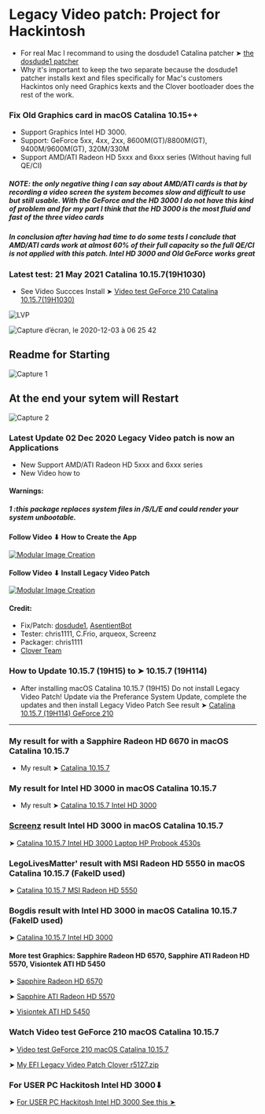 # Legacy Video patch: Project for Hackintosh

- For real Mac I recommand to using the dosdude1 Catalina patcher ➤ [the dosdude1 patcher](https://forums.macrumors.com/threads/macos-10-15-catalina-on-unsupported-macs.2183772/)
- Why it's important to keep the two separate because the dosdude1 patcher installs kext and files specifically for Mac's customers
Hackintos only need Graphics kexts and the Clover bootloader does the rest of the work.


### Fix Old Graphics card in macOS Catalina 10.15++
- Support Graphics Intel HD 3000.
- Support: GeForce 5xx, 4xx, 2xx, 8600M(GT)/8800M(GT), 9400M/9600M(GT), 320M/330M
- Support AMD/ATI Radeon HD 5xxx and 6xxx series (Without having full QE/CI)
##### NOTE: the only negative thing I can say about AMD/ATI cards is that by recording a video screen the system becomes slow and difficult to use but still usable. With the GeForce and the HD 3000 I do not have this kind of problem and for my part I think that the HD 3000 is the most fluid and fast of the three video cards

##### In conclusion after having had time to do some tests I conclude that AMD/ATI cards work at almost 60% of their full capacity so the full QE/CI is not applied with this patch. Intel HD 3000 and Old GeForce works great

### Latest test: 21 May 2021  Catalina 10.15.7(19H1030) 
- See Video Succces Install ➤ [Video test GeForce 210 Catalina 10.15.7(19H1030)](https://youtu.be/HIIGmZV_-Uc)


![LVP](https://user-images.githubusercontent.com/6248794/100799527-37225b00-33f3-11eb-8623-58ffcf844761.png)

![Capture d’écran, le 2020-12-03 à 06 25 42](https://user-images.githubusercontent.com/6248794/101011171-828e5380-3530-11eb-93b9-aa48596ade38.png)

## Readme for Starting
![Capture 1](https://user-images.githubusercontent.com/6248794/101005612-e6178180-352e-11eb-839f-1f235479551b.png)
## At the end your sytem will Restart
![Capture 2](https://user-images.githubusercontent.com/6248794/101005619-e6178180-352e-11eb-8fc4-3975e701f945.png)

### Latest Update 02 Dec 2020 Legacy Video patch is now an Applications
- New Support AMD/ATI Radeon HD 5xxx and 6xxx series 
- New Video how to 

#### Warnings:
##### 1 :this package replaces system files in /S/L/E and could render your system unbootable.

#### Follow Video ⬇ How to Create the App
[![Modular Image Creation](https://user-images.githubusercontent.com/6248794/100969381-06c8e280-3501-11eb-9e11-ad9d734eff3a.png)](https://youtu.be/h18ie8uTulM)
#### Follow Video ⬇ Install Legacy Video Patch
[![Modular Image Creation](https://user-images.githubusercontent.com/6248794/100969381-06c8e280-3501-11eb-9e11-ad9d734eff3a.png)](https://youtu.be/pP-j-RxOths)


#### Credit:
- Fix/Patch: [dosdude1](https://forums.macrumors.com/members/dosdude1.669685/), [AsentientBot](https://forums.macrumors.com/members/asentientbot.1135186/)
- Tester: chris1111, C.Frio, arqueox, Screenz
- Packager: chris1111
- [Clover Team](https://github.com/CloverHackyColor/CloverBootloader)

### How to Update 10.15.7 (19H15) to ➤ 10.15.7 (19H114)
- After installing macOS Catalina 10.15.7 (19H15) Do not install Legacy Video Patch! Update via the Preferance System Update, complete the updates and then install Legacy Video Patch
See result ➤ [Catalina 10.15.7 (19H114) GeForce 210](https://user-images.githubusercontent.com/6248794/104489413-9ac8a800-559d-11eb-955d-f648eec73e6f.png)

 ------------------------------------------------------------------------

### My result for with a Sapphire Radeon HD 6670 in macOS Catalina 10.15.7
- My result ➤ [Catalina 10.15.7](https://user-images.githubusercontent.com/6248794/100957292-2d2e5400-34e8-11eb-9c11-540086f8c2e2.png) 

### My result for Intel HD 3000 in macOS Catalina 10.15.7 
- My result  ➤ [Catalina 10.15.7 Intel HD 3000](https://user-images.githubusercontent.com/6248794/96388452-de666e00-1176-11eb-913a-578bef22c7fa.png)

 ### [Screenz](https://www.hackintosh-montreal.com/u31) result Intel HD 3000 in macOS Catalina 10.15.7 
 ➤ [Catalina 10.15.7 Intel HD 3000 Laptop HP Probook 4530s](https://i87.servimg.com/u/f87/17/99/48/98/captur16.jpg)
 
 ### LegoLivesMatter' result with MSI Radeon HD 5550 in macOS Catalina 10.15.7 (FakeID used)
 ➤ [Catalina 10.15.7 MSI Radeon HD 5550](https://i.postimg.cc/yd0z1Gdb/Screenshot-2020-12-05-at-09-09-54.png)
 
  ### Bogdis result with Intel HD 3000 in macOS Catalina 10.15.7 (FakeID used)
 ➤ [Catalina 10.15.7 Intel HD 3000](https://user-images.githubusercontent.com/48528615/102701594-d69b7680-4258-11eb-8d5b-6914ecd798a8.png)

 #### More test Graphics: Sapphire Radeon HD 6570, Sapphire ATI Radeon HD 5570, Visiontek ATI HD 5450
➤ [Sapphire Radeon HD 6570](https://user-images.githubusercontent.com/6248794/101048698-d741c680-3550-11eb-8467-23d0a58b6af1.png)

➤ [Sapphire ATI Radeon HD 5570](https://user-images.githubusercontent.com/6248794/101048699-d7da5d00-3550-11eb-9f32-f1f27244279d.png)

➤ [Visiontek ATI HD 5450](https://user-images.githubusercontent.com/6248794/101048691-d6a93000-3550-11eb-9bc6-a43a375e6fbc.png)


### Watch Video test GeForce 210 macOS Catalina 10.15.7
➤ [Video test GeForce 210 macOS Catalina 10.15.7](https://youtu.be/4UGjlWMcCfs)

➤ [My EFI Legacy Video Patch Clover r5127.zip](https://github.com/chris1111/Legacy-Video-patch/files/5720249/EFI.Legacy.Video.Patch.Clover.r5127.zip)

### For USER PC Hackitosh Intel HD 3000⬇︎

➤ [For USER PC Hackitosh Intel HD 3000 See this ➤](https://github.com/chris1111/Legacy-Video-patch/discussions/9)





